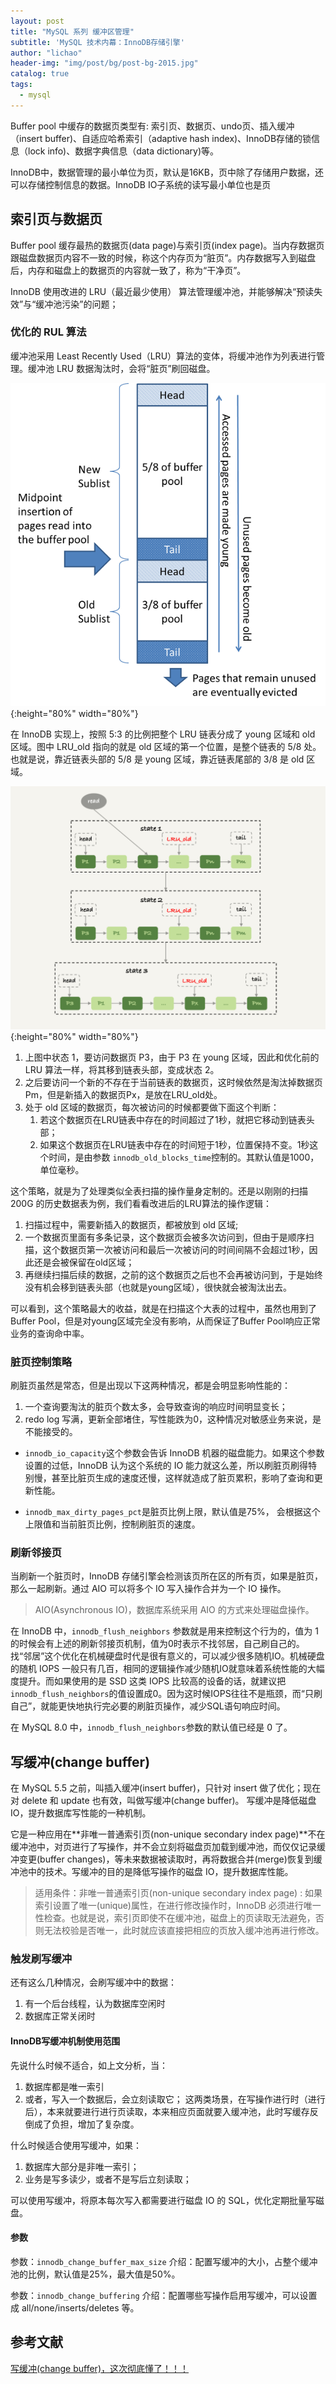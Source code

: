 ```yaml
---
layout: post
title: "MySQL 系列 缓冲区管理"
subtitle: 'MySQL 技术内幕：InnoDB存储引擎'
author: "lichao"
header-img: "img/post/bg/post-bg-2015.jpg"
catalog: true
tags:
  - mysql
---
```


Buffer pool 中缓存的数据页类型有: 索引页、数据页、undo页、插入缓冲（insert buffer)、自适应哈希索引（adaptive hash index)、InnoDB存储的锁信息（lock info)、数据字典信息（data dictionary)等。

InnoDB中，数据管理的最小单位为页，默认是16KB，页中除了存储用户数据，还可以存储控制信息的数据。InnoDB IO子系统的读写最小单位也是页

## 索引页与数据页

Buffer pool 缓存最热的数据页(data page)与索引页(index page)。当内存数据页跟磁盘数据页内容不一致的时候，称这个内存页为“脏页”。内存数据写入到磁盘后，内存和磁盘上的数据页的内容就一致了，称为“干净页”。

InnoDB 使用改进的 LRU（最近最少使用） 算法管理缓冲池，并能够解决“预读失效”与“缓冲池污染”的问题；

### 优化的 RUL 算法

缓冲池采用 Least Recently Used（LRU）算法的变体，将缓冲池作为列表进行管理。缓冲池 LRU 数据淘汰时，会将“脏页”刷回磁盘。

![缓冲模型](/img/mysql/innodb-buffer-pool-list.png){:height="80%" width="80%"}

在 InnoDB 实现上，按照 5:3 的比例把整个 LRU 链表分成了 young 区域和 old 区域。图中 LRU_old 指向的就是 old 区域的第一个位置，是整个链表的 5/8 处。也就是说，靠近链表头部的 5/8 是 young 区域，靠近链表尾部的 3/8 是 old 区域。

![缓冲区URL示意图](/img/mysql/缓冲区URL示意图.png){:height="80%" width="80%"}

1. 上图中状态 1，要访问数据页 P3，由于 P3 在 young 区域，因此和优化前的 LRU 算法一样，将其移到链表头部，变成状态 2。
2. 之后要访问一个新的不存在于当前链表的数据页，这时候依然是淘汰掉数据页Pm，但是新插入的数据页Px，是放在LRU_old处。
3. 处于 old 区域的数据页，每次被访问的时候都要做下面这个判断：
   1. 若这个数据页在LRU链表中存在的时间超过了1秒，就把它移动到链表头部；
   2. 如果这个数据页在LRU链表中存在的时间短于1秒，位置保持不变。1秒这个时间，是由参数 ```innodb_old_blocks_time```控制的。其默认值是1000，单位毫秒。

这个策略，就是为了处理类似全表扫描的操作量身定制的。还是以刚刚的扫描 200G 的历史数据表为例，我们看看改进后的LRU算法的操作逻辑：

1. 扫描过程中，需要新插入的数据页，都被放到 old 区域;
2. 一个数据页里面有多条记录，这个数据页会被多次访问到，但由于是顺序扫描，这个数据页第一次被访问和最后一次被访问的时间间隔不会超过1秒，因此还是会被保留在old区域；
3. 再继续扫描后续的数据，之前的这个数据页之后也不会再被访问到，于是始终没有机会移到链表头部（也就是young区域），很快就会被淘汰出去。

可以看到，这个策略最大的收益，就是在扫描这个大表的过程中，虽然也用到了Buffer Pool，但是对young区域完全没有影响，从而保证了Buffer Pool响应正常业务的查询命中率。

### 脏页控制策略

刷脏页虽然是常态，但是出现以下这两种情况，都是会明显影响性能的：

1. 一个查询要淘汰的脏页个数太多，会导致查询的响应时间明显变长；
2. redo log 写满，更新全部堵住，写性能跌为0，这种情况对敏感业务来说，是不能接受的。

* ```innodb_io_capacity```这个参数会告诉 InnoDB 机器的磁盘能力。如果这个参数设置的过低，InnoDB 认为这个系统的 IO 能力就这么差，所以刷脏页刷得特别慢，甚至比脏页生成的速度还慢，这样就造成了脏页累积，影响了查询和更新性能。

* ```innodb_max_dirty_pages_pct```是脏页比例上限，默认值是75%， 会根据这个上限值和当前脏页比例，控制刷脏页的速度。

### 刷新邻接页

当刷新一个脏页时，InnoDB 存储引擎会检测该页所在区的所有页，如果是脏页，那么一起刷新。通过 AIO 可以将多个 IO 写入操作合并为一个 IO 操作。

> AIO(Asynchronous IO)，数据库系统采用 AIO 的方式来处理磁盘操作。

在 InnoDB 中，```innodb_flush_neighbors``` 参数就是用来控制这个行为的，值为 1 的时候会有上述的刷新邻接页机制，值为0时表示不找邻居，自己刷自己的。
找“邻居”这个优化在机械硬盘时代是很有意义的，可以减少很多随机IO。机械硬盘的随机 IOPS 一般只有几百，相同的逻辑操作减少随机IO就意味着系统性能的大幅度提升。而如果使用的是 SSD 这类 IOPS 比较高的设备的话，就建议把```innodb_flush_neighbors```的值设置成0。因为这时候IOPS往往不是瓶颈，而“只刷自己”，就能更快地执行完必要的刷脏页操作，减少SQL语句响应时间。

在 MySQL 8.0 中，```innodb_flush_neighbors```参数的默认值已经是 0 了。

## 写缓冲(change buffer)

在 MySQL 5.5 之前，叫插入缓冲(insert buffer)，只针对 insert 做了优化；现在对 delete 和 update 也有效，叫做写缓冲(change buffer)。
写缓冲是降低磁盘 IO，提升数据库写性能的一种机制。

它是一种应用在**非唯一普通索引页(non-unique secondary index page)**不在缓冲池中，对页进行了写操作，并不会立刻将磁盘页加载到缓冲池，而仅仅记录缓冲变更(buffer changes)，等未来数据被读取时，再将数据合并(merge)恢复到缓冲池中的技术。写缓冲的目的是降低写操作的磁盘 IO，提升数据库性能。

> 适用条件：非唯一普通索引页(non-unique secondary index page) : 如果索引设置了唯一(unique)属性，在进行修改操作时，InnoDB 必须进行唯一性检查。也就是说，索引页即使不在缓冲池，磁盘上的页读取无法避免，否则无法校验是否唯一，此时就应该直接把相应的页放入缓冲池再进行修改。

### 触发刷写缓冲

还有这么几种情况，会刷写缓冲中的数据：

1. 有一个后台线程，认为数据库空闲时
2. 数据库正常关闭时

#### InnoDB写缓冲机制使用范围

先说什么时候不适合，如上文分析，当：

1. 数据库都是唯一索引
2. 或者，写入一个数据后，会立刻读取它；
这两类场景，在写操作进行时（进行后），本来就要进行进行页读取，本来相应页面就要入缓冲池，此时写缓存反倒成了负担，增加了复杂度。

什么时候适合使用写缓冲，如果：

1. 数据库大部分是非唯一索引；
2. 业务是写多读少，或者不是写后立刻读取；

可以使用写缓冲，将原本每次写入都需要进行磁盘 IO 的 SQL，优化定期批量写磁盘。

#### 参数

参数：```innodb_change_buffer_max_size```
介绍：配置写缓冲的大小，占整个缓冲池的比例，默认值是25%，最大值是50%。

参数：```innodb_change_buffering```
介绍：配置哪些写操作启用写缓冲，可以设置成 all/none/inserts/deletes 等。

## 参考文献

[写缓冲(change buffer)，这次彻底懂了！！！](https://juejin.cn/post/6844903875271475213)
